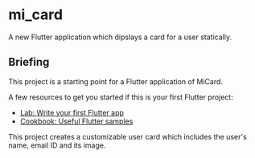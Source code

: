 # mi_card

A new Flutter application which dipslays a card for a user statically.

## Briefing

This project is a starting point for a Flutter application of MiCard.

A few resources to get you started if this is your first Flutter project:

- [Lab: Write your first Flutter app](https://flutter.dev/docs/get-started/codelab)
- [Cookbook: Useful Flutter samples](https://flutter.dev/docs/cookbook)

This project creates a customizable user card which includes the user's
name, email ID and its image.
